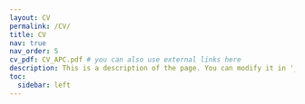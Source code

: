 ```yaml
---
layout: CV
permalink: /CV/
title: CV
nav: true
nav_order: 5
cv_pdf: CV_APC.pdf # you can also use external links here
description: This is a description of the page. You can modify it in '_pages/cv.md'. You can also change or remove the top pdf download button.
toc:
  sidebar: left
---
```

